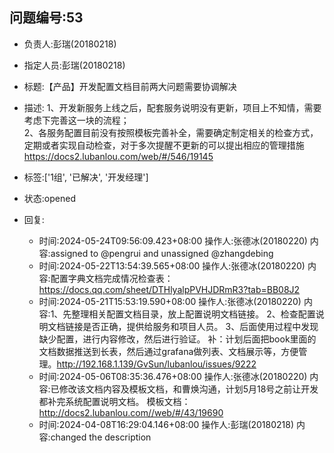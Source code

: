 ## 问题编号:53
- 负责人:彭瑞(20180218)
- 指定人员:彭瑞(20180218)
- 标题:【产品】开发配置文档目前两大问题需要协调解决
- 描述:
1、开发新服务上线之后，配套服务说明没有更新，项目上不知情，需要考虑下完善这一块的流程；   
2、各服务配置目前没有按照模板完善补全，需要确定制定相关的检查方式，定期或者实现自动检查，对于多次提醒不更新的可以提出相应的管理措施
https://docs2.lubanlou.com/web/#/546/19145

- 标签:['1组', '已解决', '开发经理']
- 状态:opened
- 回复:
    - 时间:2024-05-24T09:56:09.423+08:00
      操作人:张德冰(20180220)
      内容:assigned to @pengrui and unassigned @zhangdebing
    - 时间:2024-05-22T13:54:39.565+08:00
      操作人:张德冰(20180220)
      内容:配置字典文档完成情况检查表：https://docs.qq.com/sheet/DTHlyalpPVHJDRmR3?tab=BB08J2
    - 时间:2024-05-21T15:53:19.590+08:00
      操作人:张德冰(20180220)
      内容:1、先整理相关配置文档目录，放上配置说明文档链接。   2、检查配置说明文档链接是否正确，提供给服务和项目人员。   3、后面使用过程中发现缺少配置，进行内容修改，然后进行验证。   补：计划后面把book里面的文档数据推送到长表，然后通过grafana做列表、文档展示等，方便管理。http://192.168.1.139/GvSun/lubanlou/issues/9222
    - 时间:2024-05-06T08:35:36.476+08:00
      操作人:张德冰(20180220)
      内容:已修改该文档内容及模板文档，和曹焕沟通，计划5月18号之前让开发都补完系统配置说明文档。      模板文档：http://docs2.lubanlou.com//web/#/43/19690
    - 时间:2024-04-08T16:29:04.146+08:00
      操作人:彭瑞(20180218)
      内容:changed the description
